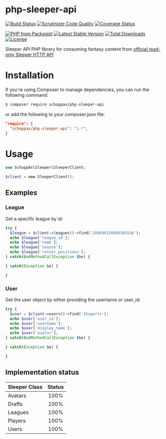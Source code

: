php-sleeper-api
===================

[![Build Status](https://github.com/schoppax/php-sleeper-api/actions/workflows/php.yml/badge.svg)](https://github.com/schoppax/php-sleeper-api)
[![Scrutinizer Code Quality](https://scrutinizer-ci.com/g/SchoppAx/php-sleeper-api/badges/quality-score.png?b=master)](https://scrutinizer-ci.com/g/SchoppAx/php-sleeper-api/?branch=master)
[![Coverage Status](https://coveralls.io/repos/github/SchoppAx/php-sleeper-api/badge.svg?branch=master)](https://coveralls.io/github/SchoppAx/php-sleeper-api?branch=master)

[![PHP from Packagist](https://poser.pugx.org/schoppax/php-sleeper-api/require/php)](https://packagist.org/packages/schoppax/php-sleeper-api)
[![Latest Stable Version](https://poser.pugx.org/schoppax/php-sleeper-api/v/stable)](https://packagist.org/packages/schoppax/php-sleeper-api)
[![Total Downloads](https://poser.pugx.org/schoppax/php-sleeper-api/downloads)](https://packagist.org/packages/schoppax/php-sleeper-api)
[![License](https://poser.pugx.org/schoppax/php-sleeper-api/license.png)](https://packagist.org/packages/schoppax/php-sleeper-api)

Sleeper API PHP library for consuming fantasy content from [official read-only Sleeper HTTP API](https://docs.sleeper.app/)

# Installation

If you're using Composer to manage dependencies, you can run the following command:

```sh
$ composer require schoppax/php-sleeper-api
```

or add the following to your composer.json file:
```json
"require": {
  "schoppax/php-sleeper-api": "1.*",
}
```

# Usage

``` php
use SchoppAx\Sleeper\SleeperClient;

$client = new SleeperClient();
```

## Examples

### League
Get a specific league by id:
``` php
try {
  $league = $client->leagues()->find('289646328504385536');
  echo $league['league_id'];
  echo $league['name'];
  echo $league['season'];
  echo $league['roster_positions'];
} catch(BadMethodCallException $be) {

} catch(Exception $e) {

}
```

### User
Get the user object by either providing the username or user_id:
``` php
try {
  $user = $client->users()->find('2ksports');
  echo $user['user_id'];
  echo $user['username'];
  echo $user['display_name'];
  echo $user['avatar'];
} catch(BadMethodCallException $be) {

} catch(Exception $e) {

}
```

## Implementation status

| Sleeper Class | Status |
| ------------- | :-----:|
| Avatars       |   100% |
| Drafts        |   100% |
| Leagues       |   100% |
| Players       |   100% |
| Users         |   100% |
